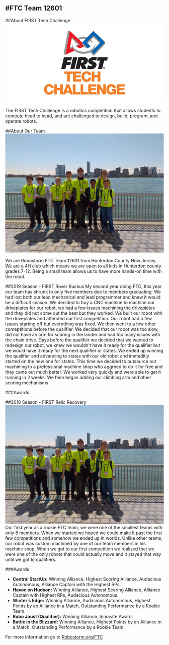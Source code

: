 #FTC Team 12601
---
##About FIRST Tech Challenge
![FTC Logo](img\FTC-Logo.jpg)

The FIRST Tech Challenge is a robotics competition that allows students to compete head to head, and are challenged to design, build, program, and operate robots.

##About Our Team
![Team Picture](img\Team-Picture.jpg)

We are Robostorm FTC Team 12601 from Hunterdon County New Jersey.  We are a 4H club which means we are open to all kids in Hunterdon county grades 7-12.  Being a small team allows us to have more hands-on time with the robot.

##2019 Season - FIRST Rover Ruckus
My second year doing FTC, this year our team has shrunk to only five members due to members graduating.  We had lost both our lead mechanical and lead programmer and knew it would be a difficult season.  We decided to buy a CNC machine to machine our driveplates for our robot, we had a few issues machining the driveplates and they did not come out the best but they worked.  We built our robot with the driveplates and attended our first competition.  Our robot had a few issues starting off but everything was fixed.  We then went to a few other comeptitions before the qualifier.  We decided that our robot was too slow, did not have an arm for scoring in the lander and had too many issues with the chain drive.  Days before the qualifier we decided that we wanted to redesign our robot, we knew we wouldn't have it ready for the qualifier but we would have it ready for the next qualifier or states.  We ended up winning the qualifier and advancing to states with our old robot and immeditly started on the new one for states.  This time we decided to outsource out machining to a prefessional machine shop who aggreed to do it for free and they came out much better.  We worked very quickly and were able to get it running in 2 weeks.  We then began adding our climbing arm and other scoring mechanisms.

###Awards

##2018 Season - FIRST Relic Recovery
![Team Picture](img\Team-Picture.jpg)
Our first year as a rookie FTC team, we were one of the smallest teams with only 8 members.  When we started we hoped we could make it past the first few competitions and somehow we ended up in worlds.  Unlike other teams, our robot was custom machined by one of our team members in his machine shop.  When we got to our first competition we realized that we were one of the only robots that could actually move and it stayed that way until we got to qualifiers.

###Awards
* **Central StartUp:** Winning Alliance, Highest Scoring Alliance, Audacious Autonomous, Alliance Captain with the Highest RPs.
* **Havoc on Hudson:** Winning Alliance, Highest Scoring Alliance, Alliance Captain with Highest RPs, Audacious Autonomous.
* **Winter’s Edge:** Winning Alliance, Audacious Autonomous, Highest Points by an Alliance in a Match, Outstanding Performance by a Rookie Team.
* **Robo Joust (Qualifier):** Winning Alliance, Innovate Award.
* **Battle in the Blizzard:** Winning Alliance, Highest Points by an Alliance in a Match, Outstanding Performance by a Rookie Team.


For more information go to [Robostorm.org/FTC](https://robostorm.org/ftc/)
